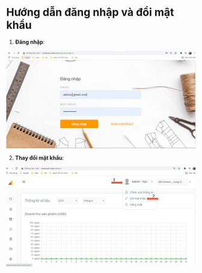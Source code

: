 # Hướng dẫn đăng nhập và đổi mật khẩu

1. **Đăng nhập**: 

![](.gitbook/assets/dang-nhap.png)

2. **Thay đổi mật khẩu**:

![](.gitbook/assets/doi-pass.png)

